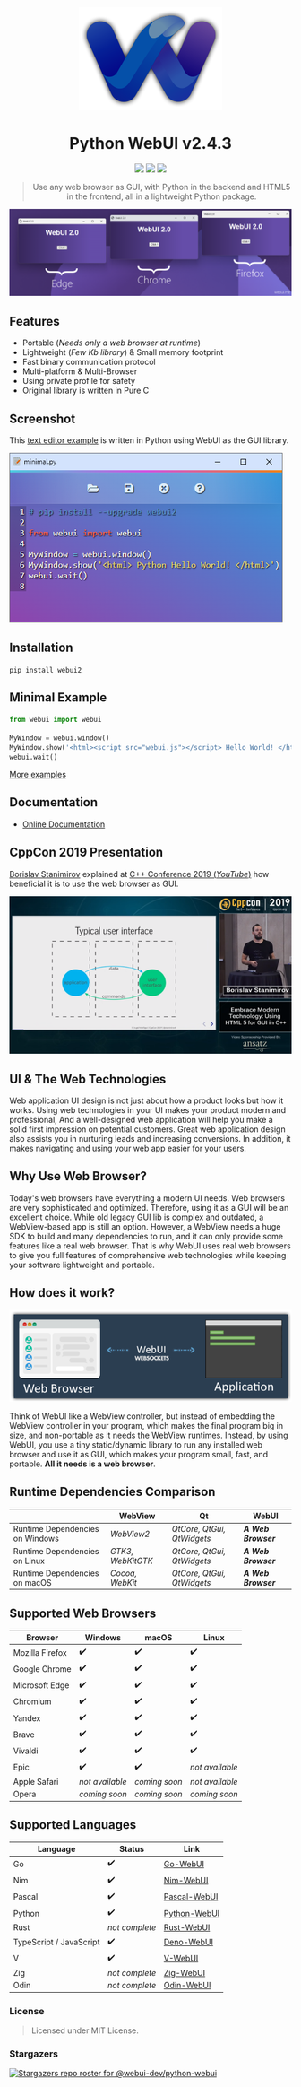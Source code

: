 <div align="center">

![Logo](img/webui.png)

# Python WebUI v2.4.3

[last-commit]: https://img.shields.io/github/last-commit/webui-dev/webui?style=for-the-badge&logo=github&logoColor=C0CAF5&labelColor=414868
[release-version]: https://img.shields.io/github/v/tag/webui-dev/webui?style=for-the-badge&logo=webtrees&logoColor=C0CAF5&labelColor=414868&color=7664C6
[license]: https://img.shields.io/github/license/webui-dev/webui?style=for-the-badge&logo=opensourcehardware&label=License&logoColor=C0CAF5&labelColor=414868&color=8c73cc

[![][last-commit]](https://github.com/webui-dev/python-webui/pulse)
[![][release-version]](https://github.com/webui-dev/python-webui/releases/latest)
[![][license]](https://github.com/webui-dev/python-webui/blob/main/LICENSE)

> Use any web browser as GUI, with Python in the backend and HTML5 in the frontend, all in a lightweight Python package.

![ScreenShot](img/screenshot.png)

</div>

## Features

- Portable (*Needs only a web browser at runtime*)
- Lightweight (*Few Kb library*) & Small memory footprint
- Fast binary communication protocol
- Multi-platform & Multi-Browser
- Using private profile for safety
- Original library is written in Pure C

## Screenshot

This [text editor example](https://github.com/webui-dev/python-webui/tree/main/examples/text-editor) is written in Python using WebUI as the GUI library.

![ScreenShot](img/webui_python_example.png)

## Installation

`pip install webui2`

## Minimal Example

```python
from webui import webui

MyWindow = webui.window()
MyWindow.show('<html><script src="webui.js"></script> Hello World! </html>')
webui.wait()
```

[More examples](https://github.com/webui-dev/python-webui/tree/main/examples)

## Documentation

 - [Online Documentation](https://webui.me/docs/#/python_api)

## CppCon 2019 Presentation

[Borislav Stanimirov](https://ibob.bg/) explained at [C++ Conference 2019 (*YouTube*)](https://www.youtube.com/watch?v=bbbcZd4cuxg) how beneficial it is to use the web browser as GUI.

<!-- <div align="center">
  <a href="https://www.youtube.com/watch?v=bbbcZd4cuxg"><img src="https://img.youtube.com/vi/bbbcZd4cuxg/0.jpg" alt="Embrace Modern Technology: Using HTML 5 for GUI in C++ - Borislav Stanimirov - CppCon 2019"></a>
</div> -->

![ScreenShot](img/cppcon_2019.png)

## UI & The Web Technologies

Web application UI design is not just about how a product looks but how it works. Using web technologies in your UI makes your product modern and professional, And a well-designed web application will help you make a solid first impression on potential customers. Great web application design also assists you in nurturing leads and increasing conversions. In addition, it makes navigating and using your web app easier for your users.

## Why Use Web Browser?

Today's web browsers have everything a modern UI needs. Web browsers are very sophisticated and optimized. Therefore, using it as a GUI will be an excellent choice. While old legacy GUI lib is complex and outdated, a WebView-based app is still an option. However, a WebView needs a huge SDK to build and many dependencies to run, and it can only provide some features like a real web browser. That is why WebUI uses real web browsers to give you full features of comprehensive web technologies while keeping your software lightweight and portable.

## How does it work?

![ScreenShot](img/webui_diagram.png)

Think of WebUI like a WebView controller, but instead of embedding the WebView controller in your program, which makes the final program big in size, and non-portable as it needs the WebView runtimes. Instead, by using WebUI, you use a tiny static/dynamic library to run any installed web browser and use it as GUI, which makes your program small, fast, and portable. **All it needs is a web browser**.

## Runtime Dependencies Comparison

|                                 | WebView           | Qt                         | WebUI               |
| ------------------------------- | ----------------- | -------------------------- | ------------------- |
| Runtime Dependencies on Windows | _WebView2_        | _QtCore, QtGui, QtWidgets_ | **_A Web Browser_** |
| Runtime Dependencies on Linux   | _GTK3, WebKitGTK_ | _QtCore, QtGui, QtWidgets_ | **_A Web Browser_** |
| Runtime Dependencies on macOS   | _Cocoa, WebKit_   | _QtCore, QtGui, QtWidgets_ | **_A Web Browser_** |

## Supported Web Browsers

| Browser         | Windows         | macOS         | Linux           |
| --------------- | --------------- | ------------- | --------------- |
| Mozilla Firefox | ✔️              | ✔️            | ✔️              |
| Google Chrome   | ✔️              | ✔️            | ✔️              |
| Microsoft Edge  | ✔️              | ✔️            | ✔️              |
| Chromium        | ✔️              | ✔️            | ✔️              |
| Yandex          | ✔️              | ✔️            | ✔️              |
| Brave           | ✔️              | ✔️            | ✔️              |
| Vivaldi         | ✔️              | ✔️            | ✔️              |
| Epic            | ✔️              | ✔️            | _not available_ |
| Apple Safari    | _not available_ | _coming soon_ | _not available_ |
| Opera           | _coming soon_   | _coming soon_ | _coming soon_   |

## Supported Languages

| Language                | Status         | Link                                                      |
| ----------------------- | -------------- | --------------------------------------------------------- |
| Go                      | ✔️             | [Go-WebUI](https://github.com/webui-dev/go-webui)         |
| Nim                     | ✔️             | [Nim-WebUI](https://github.com/webui-dev/nim-webui)       |
| Pascal                  | ✔️             | [Pascal-WebUI](https://github.com/webui-dev/pascal-webui) |
| Python                  | ✔️             | [Python-WebUI](https://github.com/webui-dev/python-webui) |
| Rust                    | _not complete_ | [Rust-WebUI](https://github.com/webui-dev/rust-webui)     |
| TypeScript / JavaScript | ✔️             | [Deno-WebUI](https://github.com/webui-dev/deno-webui)     |
| V                       | ✔️             | [V-WebUI](https://github.com/webui-dev/v-webui)           |
| Zig                     | _not complete_ | [Zig-WebUI](https://github.com/webui-dev/zig-webui)       |
| Odin                    | _not complete_ | [Odin-WebUI](https://github.com/webui-dev/odin-webui)       |

### License

> Licensed under MIT License.

### Stargazers

[![Stargazers repo roster for @webui-dev/python-webui](https://reporoster.com/stars/webui-dev/python-webui)](https://github.com/webui-dev/python-webui/stargazers)
